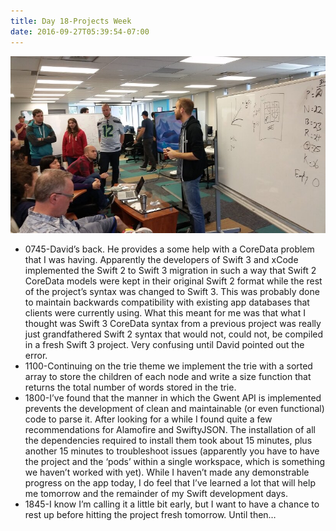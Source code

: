 ```yaml
---
title: Day 18-Projects Week
date: 2016-09-27T05:39:54-07:00
---
```

![Day 18](/assets/images/day18.jpg)

* 0745-David’s back.  He provides a some help with a CoreData problem that I was having.  Apparently the developers of Swift 3 and xCode implemented the Swift 2 to Swift 3 migration in such a way that Swift 2 CoreData models were kept in their original Swift 2 format while the rest of the project’s syntax was changed to Swift 3. This was probably done to maintain backwards compatibility with existing app databases that clients were currently using.  What this meant for me was that what I thought was Swift 3 CoreData syntax from a previous project was really just grandfathered Swift 2 syntax that would not, could not, be compiled in a fresh Swift 3 project.  Very confusing until David pointed out the error.  
* 1100-Continuing on the trie theme we implement the trie with a sorted array to store the children of each node and write a size function that returns the total number of words stored in the trie.
* 1800-I’ve found that the manner in which the Gwent API is implemented prevents the development of clean and maintainable (or even functional) code to parse it.  After looking for a while I found quite a few recommendations for Alamofire and SwiftyJSON.  The installation of all the dependencies required to install them took about 15 minutes, plus another 15 minutes to troubleshoot issues (apparently you have to have the project and the ‘pods’ within a single workspace, which is something we haven’t worked with yet).  While I haven’t made any demonstrable progress on the app today, I do feel that I’ve learned a lot that will help me tomorrow and the remainder of my Swift development days.
* 1845-I know I’m calling it a little bit early, but I want to have a chance to rest up before hitting the project fresh tomorrow. Until then…
